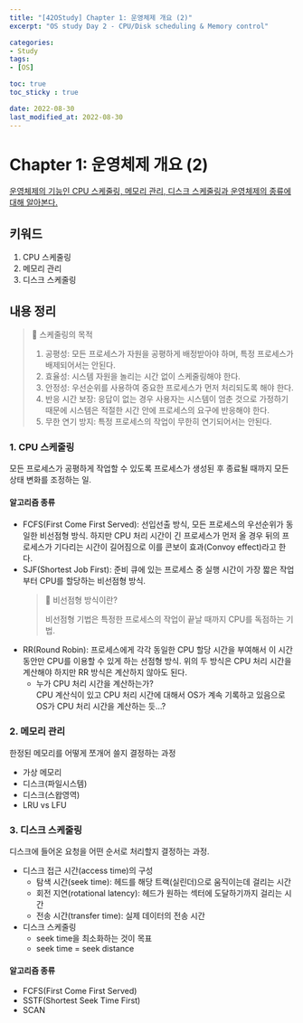 ```yaml
---
title: "[42OStudy] Chapter 1: 운영체제 개요 (2)"
excerpt: "OS study Day 2 - CPU/Disk scheduling & Memory control"

categories:
- Study
tags:
- [OS]

toc: true
toc_sticky : true

date: 2022-08-30
last_modified_at: 2022-08-30
---
```

# Chapter 1: 운영체제 개요 (2)
[운영체제의 기능인 CPU 스케줄링, 메모리 관리, 디스크 스케줄링과 운영체제의 종류에 대해 알아본다.](https://core.ewha.ac.kr/publicview/C0101020170308134855263835)

## 키워드
1. CPU 스케줄링
2. 메모리 관리
3. 디스크 스케줄링

## 내용 정리

> 📘 스케줄링의 목적
>
> 1. 공평성: 모든 프로세스가 자원을 공평하게 배정받아야 하며, 특정 프로세스가 배제되어서는 안된다.  
> 2. 효율성: 시스템 자원을 놀리는 시간 없이 스케줄링해야 한다.  
> 3. 안정성: 우선순위를 사용하여 중요한 프로세스가 먼저 처리되도록 해야 한다.  
> 4. 반응 시간 보장: 응답이 없는 경우 사용자는 시스템이 엄춘 것으로 가정하기 때문에 시스템은 적절한 시간 안에 프로세스의 요구에 반응해야 한다.  
> 5. 무한 연기 방지: 특정 프로세스의 작업이 무한히 연기되어서는 안된다.  

### 1. CPU 스케줄링
모든 프로세스가 공평하게 작업할 수 있도록 프로세스가 생성된 후 종료될 때까지 모든 상태 변화를 조정하는 일. 
#### 알고리즘 종류
- FCFS(First Come First Served): 선입선출 방식, 모든 프로세스의 우선순위가 동일한 비선점형 방식. 하지만 CPU 처리 시간이 긴 프로세스가 먼저 올 경우 뒤의 프로세스가 기다리는 시간이 길어짐으로 이를 콘보이 효과(Convoy effect)라고 한다. 
- SJF(Shortest Job First): 준비 큐에 있는 프로세스 중 실행 시간이 가장 짧은 작업부터 CPU를 할당하는 비선점형 방식.
	> 📘 비선점형 방식이란?
	>
	> 비선점형 기법은 특정한 프로세스의 작업이 끝날 때까지 CPU를 독점하는 기법.
- RR(Round Robin): 프로세스에게 각각 동일한 CPU 할당 시간을 부여해서 이 시간동안만 CPU를 이용할 수 있게 하는 선점형 방식. 위의 두 방식은 CPU 처리 시간을 계산해야 하지만 RR 방식은 계산하지 않아도 된다. 
	- 누가 CPU 처리 시간을 계산하는가?  
	CPU 계산식이 있고 CPU 처리 시간에 대해서 OS가 계속 기록하고 있음으로 OS가 CPU 처리 시간을 계산하는 듯...?

### 2. 메모리 관리
한정된 메모리를 어떻게 쪼개어 쓸지 결정하는 과정
- 가상 메모리
- 디스크(파일시스템)
- 디스크(스왑영역)
- LRU vs LFU

### 3. 디스크 스케줄링
디스크에 들어온 요청을 어떤 순서로 처리할지 결정하는 과정.
- 디스크 접근 시간(access time)의 구성  
	- 탐색 시간(seek time): 헤드를 해당 트랙(실린더)으로 움직이는데 걸리는 시간
	- 회전 지연(rotational latency): 헤드가 원하는 섹터에 도달하기까지 걸리는 시간
	- 전송 시간(transfer time): 실제 데이터의 전송 시간
- 디스크 스케줄링
	- seek time을 최소화하는 것이 목표
	- seek time = seek distance
#### 알고리즘 종류
- FCFS(First Come First Served)
- SSTF(Shortest Seek Time First)
- SCAN
